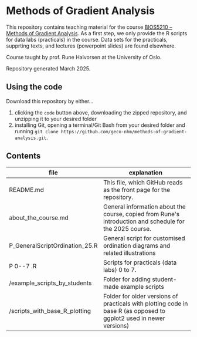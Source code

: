 # Methods of Gradient Analysis

This repository contains teaching material for the course [BIOS5210 – Methods of Gradient Analysis](https://www.uio.no/studier/emner/matnat/ibv/BIOS5210/index-eng.html). As a first step, we only provide the R scripts for data labs (practicals) in the course. Data sets for the practicals, supprting texts, and lectures (powerpoint slides) are found elsewhere.

Course taught by prof. Rune Halvorsen at the University of Oslo.

Repository generated March 2025.

## Using the code

Download this repository by either...

1. clicking the `code` button above, downloading the zipped repository, and unzipping it to your desired folder
2. installing Git, opening a terminal/Git Bash from your desired folder and running `git clone https://github.com/geco-nhm/methods-of-gradient-analysis.git`.

## Contents

| file | explanation |
| ---- | ----------- |
| README.md  | This file, which GitHub reads as the front page for the repository. |
| about_the_course.md | General information about the course, copied from Rune's introduction and schedule for the 2025 course. |
| P_GeneralScriptOrdination_25.R | General script for customised ordination diagrams and related illustrations |
| P 0--7 .R | Scripts for practicals (data labs) 0 to 7. |
| /example_scripts_by_students | Folder for adding student-made example scripts |
| /scripts_with_base_R_plotting | Folder for older versions of practicals with plotting code in base R (as opposed to ggplot2 used in newer versions)|

